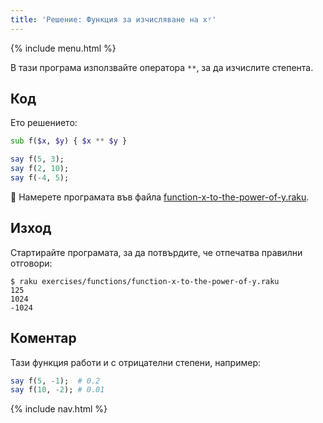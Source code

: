 ```yaml
---
title: 'Решение: Функция за изчисляване на xʸ'
---
```


{% include menu.html %}

В тази програма използвайте оператора `**`, за да изчислите степента.

## Код

Ето решението:

```raku
sub f($x, $y) { $x ** $y }

say f(5, 3);
say f(2, 10);
say f(-4, 5);
```

🦋 Намерете програмата във файла [function-x-to-the-power-of-y.raku](https://github.com/ash/raku-course/blob/master/exercises/functions/function-x-to-the-power-of-y.raku).

## Изход

Стартирайте програмата, за да потвърдите, че отпечатва правилни отговори:

```console
$ raku exercises/functions/function-x-to-the-power-of-y.raku
125
1024
-1024
```

## Коментар

Тази функция работи и с отрицателни степени, например:

```raku
say f(5, -1);  # 0.2
say f(10, -2); # 0.01
```

{% include nav.html %}
